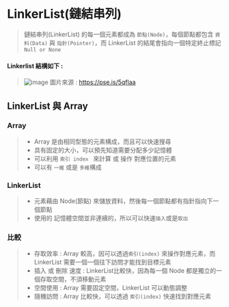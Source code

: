 # LinkerList(鏈結串列)
> 鏈結串列(LinkerList) 的每一個元素都成為 ```節點(Node)```，每個節點都包含 ```資料(Data)``` 與 ```指針(Pointer)```，而 LinkerList 的結尾會指向一個特定終止標記 ```Null or None```  
####  Linkerlist 結構如下 :
> ![image](https://github.com/Ricky7737/DataAnalysisAndLearning/assets/58324475/e48474b9-27da-473c-b520-7a63ee5a8fe7)
> 圖片來源 : https://pse.is/5qflaa
>
## LinkerList 與 Array
### Array
> * Array 是由相同型態的元素構成，而且可以快速搜尋
> * 具有固定的大小，可以預先知道需要分配多少記憶體
> * 可以利用 ```索引 index ``` 來計算 或 操作 對應位置的元素
> * 可以有 ```一維``` 或是 ```多維```構成
### LinkerList
> * 元素藉由 Node(節點) 來儲放資料，然後每一個節點都有指針指向下一個節點
> * 使用的 記憶體空間並非連續的，所以可以快速```插入```或是```取出```

### 比較
> * 存取效率 : Array 較高，因可以透過```索引(index)``` 來操作對應元素，而 LinkerList 需要一個一個往下訪問才能找到目標元素
> * 插入 或 刪除 速度 : LinkerList比較快，因為每一個 Node 都是獨立的一個存取空間，不須移動元素
> * 空間使用 : Array 需要固定空間，LinkerList 可以動態調整
> * 隨機訪問 : Array 比較快，可以透過 ```索引(index)``` 快速找到對應元素
